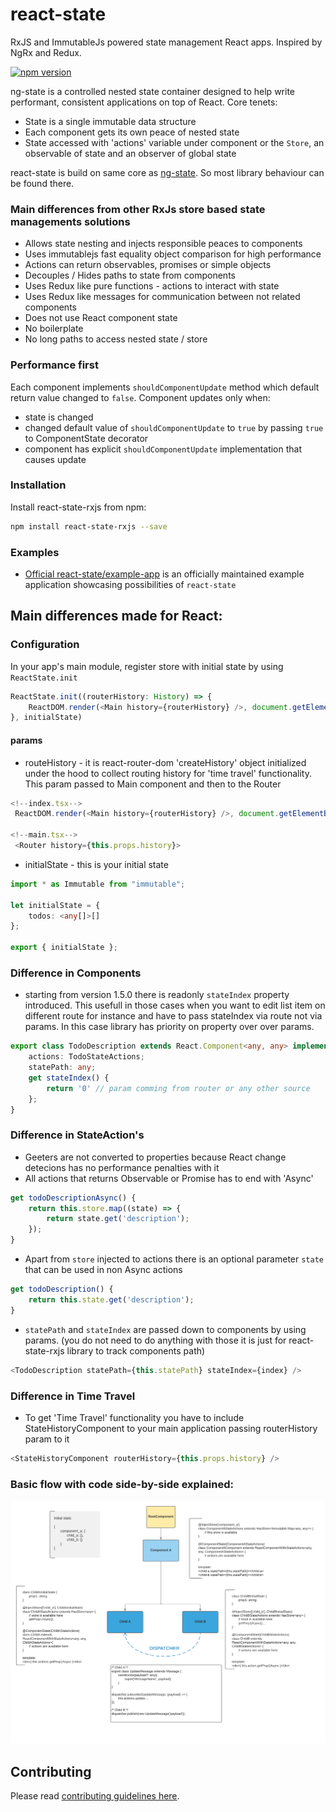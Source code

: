 # react-state
RxJS and ImmutableJs powered state management React apps. Inspired by NgRx and Redux.

[![npm version](https://badge.fury.io/js/react-state-rxjs.svg)](https://badge.fury.io/js/react-state-rxjs)

ng-state is a controlled nested state container designed to help write performant, consistent applications
on top of React. Core tenets:
- State is a single immutable data structure
- Each component gets its own peace of nested state
- State accessed with 'actions' variable under component or the `Store`, an observable of state and an observer of global state

react-state is build on same core as [ng-state](https://github.com/ng-state). So most library behaviour can be found there.

### Main differences from other RxJs store based state managements solutions
- Allows state nesting and injects responsible peaces to components
- Uses immutablejs fast equality object comparison for high performance
- Actions can return observables, promises or simple objects
- Decouples / Hides paths to state from components
- Uses Redux like pure functions - actions to interact with state
- Uses Redux like messages for communication between not related components
- Does not use React component state
- No boilerplate
- No long paths to access nested state / store


### Performance first
Each component implements ```shouldComponentUpdate``` method which default return value changed to ```false```.
Component updates only when:
- state is changed
- changed default value of ```shouldComponentUpdate``` to ```true``` by passing ```true``` to ComponentState decorator
- component has explicit ```shouldComponentUpdate``` implementation that causes update

### Installation
Install react-state-rxjs from npm:
```bash
npm install react-state-rxjs --save
```

### Examples
- [Official react-state/example-app](https://github.com/react-state/example-app) is an officially maintained example application showcasing possibilities of ```react-state```

## Main differences made for React:

### Configuration
In your app's main module, register store with initial state by using `ReactState.init`

```ts
ReactState.init((routerHistory: History) => {
    ReactDOM.render(<Main history={routerHistory} />, document.getElementById("example"))
}, initialState)
```

#### params
- routeHistory - it is react-router-dom 'createHistory' object initialized under the hood to collect routing history for 'time travel' functionality. This param passed to Main component and then to the Router
```ts
<!--index.tsx-->
 ReactDOM.render(<Main history={routerHistory} />, document.getElementById("example"))

<!--main.tsx-->
 <Router history={this.props.history}>
```

- initialState - this is your initial state
```ts
import * as Immutable from "immutable";

let initialState = {
    todos: <any[]>[]
};

export { initialState };
```

### Difference in Components
- starting from version 1.5.0 there is readonly ```stateIndex``` property introduced. This usefull in those cases when you want to edit list item on different route for instance and have to pass stateIndex via route not via params. In this case library has priority on property over over params.

```ts
export class TodoDescription extends React.Component<any, any> implements HasStateActions<TodoStateActions> {
    actions: TodoStateActions;
    statePath: any;
    get stateIndex() {
        return '0' // param comming from router or any other source
    };
}
```

### Difference in StateAction's
- Geeters are not converted to properties because React change detecions has no performance penalties with it
- All actions that returns Observable or Promise has to end with 'Async'
```ts
get todoDescriptionAsync() {
    return this.store.map((state) => {
        return state.get('description');
    });
}
```
- Apart from ```store``` injected to actions there is an optional parameter ```state``` that can be used in non Async actions
```ts
get todoDescription() {
    return this.state.get('description');
}
```
- ```statePath``` and ```stateIndex``` are passed down to components by using params. (you do not need to do anything with those it is just for react-state-rxjs library to track components path)
```ts
<TodoDescription statePath={this.statePath} stateIndex={index} />
```

### Difference in Time Travel

- To get 'Time Travel' functionality you have to include StateHistoryComponent to your main application passing routerHistory param to it
```ts
<StateHistoryComponent routerHistory={this.props.history} />
```

### Basic flow with code side-by-side explained:

![flow](/react-state-flow.png)

## Contributing
Please read [contributing guidelines here](https://github.com/react-state/store/blob/master/CONTRIBUTING.md).
